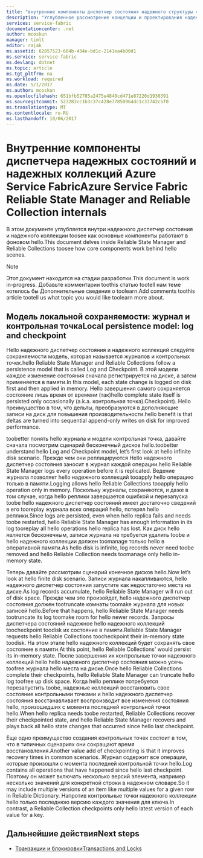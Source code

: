 ```yaml
---
title: "внутренние компоненты диспетчер состояния надежного структуры службы и надежного коллекции aaaAzure | Документы Microsoft"
description: "Углубленное рассмотрение концепции и проектирования надежных коллекций в Azure Service Fabric."
services: service-fabric
documentationcenter: .net
author: mcoskun
manager: timlt
editor: rajak
ms.assetid: 62857523-604b-434e-bd1c-2141ea4b00d1
ms.service: service-fabric
ms.devlang: dotnet
ms.topic: article
ms.tgt_pltfrm: na
ms.workload: required
ms.date: 5/1/2017
ms.author: mcoskun
ms.openlocfilehash: 651bfb52785a2475e4840cd471e87220d1936391
ms.sourcegitcommit: 523283cc1b3c37c428e77850964dc1c33742c5f0
ms.translationtype: MT
ms.contentlocale: ru-RU
ms.lasthandoff: 10/06/2017
---
```

# <a name="azure-service-fabric-reliable-state-manager-and-reliable-collection-internals"></a><span data-ttu-id="3e209-103">Внутренние компоненты диспетчера надежных состояний и надежных коллекций Azure Service Fabric</span><span class="sxs-lookup"><span data-stu-id="3e209-103">Azure Service Fabric Reliable State Manager and Reliable Collection internals</span></span>
<span data-ttu-id="3e209-104">В этом документе углубляется внутри надежного диспетчер состояния и надежного коллекции toosee как основные компоненты работают в фоновом hello.</span><span class="sxs-lookup"><span data-stu-id="3e209-104">This document delves inside Reliable State Manager and Reliable Collections toosee how core components work behind hello scenes.</span></span>

> [!NOTE]
> <span data-ttu-id="3e209-105">Этот документ находится на стадии разработки.</span><span class="sxs-lookup"><span data-stu-id="3e209-105">This document is work in-progress.</span></span> <span data-ttu-id="3e209-106">Добавьте комментарии toothis статью tootell нам теме хотелось бы Дополнительные сведения о toolearn.</span><span class="sxs-lookup"><span data-stu-id="3e209-106">Add comments toothis article tootell us what topic you would like toolearn more about.</span></span>
>

##  <a name="local-persistence-model-log-and-checkpoint"></a><span data-ttu-id="3e209-107">Модель локальной сохраняемости: журнал и контрольная точка</span><span class="sxs-lookup"><span data-stu-id="3e209-107">Local persistence model: log and checkpoint</span></span>
<span data-ttu-id="3e209-108">Hello надежного диспетчер состояния и надежного коллекций следуйте сохраняемости модель, которая называется журналов и контрольных точек.</span><span class="sxs-lookup"><span data-stu-id="3e209-108">hello Reliable State Manager and Reliable Collections follow a persistence model that is called Log and Checkpoint.</span></span>
<span data-ttu-id="3e209-109">В этой модели каждое изменение состояния сначала регистрируется на диске, а затем применяется в памяти.</span><span class="sxs-lookup"><span data-stu-id="3e209-109">In this model, each state change is logged on disk first and then applied in memory.</span></span>
<span data-ttu-id="3e209-110">Hello завершения самого сохраняется состояние лишь время от времени (так)</span><span class="sxs-lookup"><span data-stu-id="3e209-110">hello complete state itself is persisted only occasionally (a.k.a.</span></span> <span data-ttu-id="3e209-111">контрольная точка).</span><span class="sxs-lookup"><span data-stu-id="3e209-111">Checkpoint).</span></span>
<span data-ttu-id="3e209-112">Hello преимущество в том, что дельты, преобразуются в дополняющие записи на диск для повышения производительности.</span><span class="sxs-lookup"><span data-stu-id="3e209-112">hello benefit is that deltas are turned into sequential append-only writes on disk for improved performance.</span></span>

<span data-ttu-id="3e209-113">toobetter понять hello журнала и модели контрольная точка, давайте сначала посмотрим сценарий бесконечный дисков hello.</span><span class="sxs-lookup"><span data-stu-id="3e209-113">toobetter understand hello Log and Checkpoint model, let’s first look at hello infinite disk scenario.</span></span>
<span data-ttu-id="3e209-114">Прежде чем они реплицируются Hello надежного диспетчер состояния заносит в журнал каждой операции.</span><span class="sxs-lookup"><span data-stu-id="3e209-114">hello Reliable State Manager logs every operation before it is replicated.</span></span>
<span data-ttu-id="3e209-115">Ведение журнала позволяет hello надежного коллекций tooapply hello операцию только в памяти.</span><span class="sxs-lookup"><span data-stu-id="3e209-115">Logging allows hello Reliable Collections tooapply hello operation only in memory.</span></span>
<span data-ttu-id="3e209-116">Поскольку журналы, сохраняются, и даже в том случае, когда hello реплики завершается ошибкой и перезапуска toobe hello надежного диспетчер состояний имеет достаточно сведений в его tooreplay журнала всех операций hello, потерял hello реплики.</span><span class="sxs-lookup"><span data-stu-id="3e209-116">Since logs are persisted, even when hello replica fails and needs toobe restarted, hello Reliable State Manager has enough information in its log tooreplay all hello operations hello replica has lost.</span></span>
<span data-ttu-id="3e209-117">Как диск hello является бесконечным, записи журнала не требуется удалить toobe и hello надежного коллекции должен toomanage только hello в оперативной памяти.</span><span class="sxs-lookup"><span data-stu-id="3e209-117">As hello disk is infinite, log records never need toobe removed and hello Reliable Collection needs toomanage only hello in-memory state.</span></span>

<span data-ttu-id="3e209-118">Теперь давайте рассмотрим сценарий конечное дисков hello.</span><span class="sxs-lookup"><span data-stu-id="3e209-118">Now let’s look at hello finite disk scenario.</span></span>
<span data-ttu-id="3e209-119">Записи журнала накапливаются, hello надежного диспетчер состояния запустите как недостаточно места на диске.</span><span class="sxs-lookup"><span data-stu-id="3e209-119">As log records accumulate, hello Reliable State Manager will run out of disk space.</span></span>
<span data-ttu-id="3e209-120">Прежде чем это произойдет, hello надежного диспетчер состояния должен tootruncate комнаты toomake журнала для новых записей hello.</span><span class="sxs-lookup"><span data-stu-id="3e209-120">Before that happens, hello Reliable State Manager needs tootruncate its log toomake room for hello newer records.</span></span>
<span data-ttu-id="3e209-121">Запросы диспетчера состояний надежное hello надежного коллекций toocheckpoint toodisk их состояние в памяти.</span><span class="sxs-lookup"><span data-stu-id="3e209-121">Reliable State Manager requests hello Reliable Collections toocheckpoint their in-memory state toodisk.</span></span>
<span data-ttu-id="3e209-122">На этом этапе hello надежного коллекций будет сохранять свое состояние в памяти.</span><span class="sxs-lookup"><span data-stu-id="3e209-122">At this point, hello Reliable Collections' would persist its in-memory state.</span></span>
<span data-ttu-id="3e209-123">После завершения их контрольные точки надежного коллекций hello hello надежного диспетчер состояния можно усечь toofree журнала hello места на диске.</span><span class="sxs-lookup"><span data-stu-id="3e209-123">Once hello Reliable Collections complete their checkpoints, hello Reliable State Manager can truncate hello log toofree up disk space.</span></span>
<span data-ttu-id="3e209-124">Когда hello реплике потребуется перезапустить toobe, надежные коллекций восстановить свое состояние контрольными точками и hello надежного диспетчер состояния восстанавливает воспроизводит все изменения состояния hello, произошедших с момента последней контрольной точки hello.</span><span class="sxs-lookup"><span data-stu-id="3e209-124">When hello replica needs toobe restarted, Reliable Collections recover their checkpointed state, and hello Reliable State Manager recovers and plays back all hello state changes that occurred since hello last checkpoint.</span></span>

<span data-ttu-id="3e209-125">Еще одно преимущество создания контрольных точек состоит в том, что в типичных сценариях они сокращают время восстановления.</span><span class="sxs-lookup"><span data-stu-id="3e209-125">Another value add of checkpointing is that it improves recovery times in common scenarios.</span></span> <span data-ttu-id="3e209-126">Журнал содержит все операции, которые произошли с момента последней контрольной точки hello.</span><span class="sxs-lookup"><span data-stu-id="3e209-126">Log contains all operations that have happened since hello last checkpoint.</span></span>
<span data-ttu-id="3e209-127">Поэтому он может включать несколько версий элемента, например несколько значений для конкретной строки в надежном словаре.</span><span class="sxs-lookup"><span data-stu-id="3e209-127">So it may include multiple versions of an item like multiple values for a given row in Reliable Dictionary.</span></span>
<span data-ttu-id="3e209-128">Напротив контрольные точки надежного коллекции hello только последнюю версию каждого значения для ключа.</span><span class="sxs-lookup"><span data-stu-id="3e209-128">In contrast, a Reliable Collection checkpoints only hello latest version of each value for a key.</span></span>

## <a name="next-steps"></a><span data-ttu-id="3e209-129">Дальнейшие действия</span><span class="sxs-lookup"><span data-stu-id="3e209-129">Next steps</span></span>
* [<span data-ttu-id="3e209-130">Транзакции и блокировки</span><span class="sxs-lookup"><span data-stu-id="3e209-130">Transactions and Locks</span></span>](service-fabric-reliable-services-reliable-collections-transactions-locks.md)

